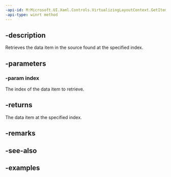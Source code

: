 ```yaml
---
-api-id: M:Microsoft.UI.Xaml.Controls.VirtualizingLayoutContext.GetItemAt(System.Int32)
-api-type: winrt method
---
```


## -description

Retrieves the data item in the source found at the specified index.

## -parameters

### -param index

The index of the data item to retrieve.

## -returns

The data item at the specified index.

## -remarks

## -see-also

## -examples

